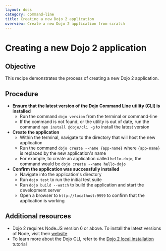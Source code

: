 ```yaml
---
layout: docs
category: command-line
title: Creating a new Dojo 2 application
overview: Create a new Dojo 2 application from scratch
---
```


# Creating a new Dojo 2 application

## Objective

This recipe demonstrates the process of creating a new Dojo 2 application.

## Procedure

* **Ensure that the latest version of the Dojo Command Line utility (CLI) is installed**
	* Run the command `dojo version` from the terminal or command-line
	* If the command is not found, or the utility is out of date, run the command `npm install @dojo/cli -g` to install the latest version
* **Create the application**
	* Within the terminal, navigate to the directory that will host the new application
	* Run the command `dojo create --name {app-name}` where `{app-name}` is replaced by the new application's name
	* For example, to create an application called `hello-dojo`, the command would be `dojo create --name hello-dojo`
* **Confirm the application was successfully installed**
	* Navigate into the application's directory
	* Run `dojo test` to run the initial test suite
	* Run `dojo build --watch` to build the application and start the development server
	* Open a browser to `http://localhost:9999` to confirm that the application is working

## Additional resources

* Dojo 2 requires Node.JS version 6 or above. To install the latest versions of Node, visit their [website](https://nodejs.org)
* To learn more about the Dojo CLI, refer to the [Dojo 2 local installation](/tutorials/000_local_installation) tutorial
